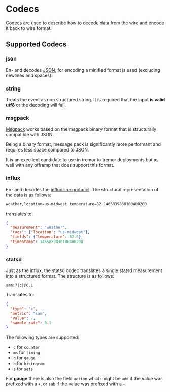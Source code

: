 # Codecs

Codecs are used to describe how to decode data from the wire and encode it back to wire format.

## Supported Codecs

### json

En- and decodes [JSON](https://json.org), for encoding a minified format is used (excluding newlines and spaces).

### string

Treats the event as non structured string. It is required that the input **is valid utf8** or the decoding will fail.

### msgpack

[Msgpack](https://msgpack.org) works based on the msgpack binary format that is structurally compatible with JSON.

Being a binary format, message pack is significantly more performant and requires less space compared to JSON.

It is an excellent candidate to use in tremor to tremor deployments but as well with any offramp that does support this format.

### influx

En- and decodes the [influx line protocol](https://docs.influxdata.com/influxdb/v1.7/write_protocols/line_protocol_tutorial/). The structural representation of the data is as follows:

```text
weather,location=us-midwest temperature=82 1465839830100400200
```

translates to:

```json
{
  "measurement": "weather",
  "tags": {"location": "us-midwest"},
  "fields": {"temperature": 82.0},
  "timestamp": 1465839830100400200
}
```

### statsd

Just as the influx, the statsd codec translates a single statsd measurement into a structured format. The structure is as follows:

```text
sam:7|c|@0.1
```

Translates to:

```json
{
  "type": "c",
  "metric": "sam",
  "value": 7,
  "sample_rate": 0.1
}
```

The following types are supported:

* `c` for `counter`
* `ms` for `timing`
* `g` for `gauge`
* `h`  for `histogram`
* `s` for `sets`

For **gauge** there is also the field `action` which might be `add` if the value was prefixed with a `+`, or `sub` if the value was prefixed with a `-`
